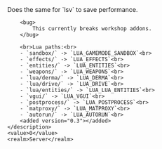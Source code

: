 <function name="holylib_filesystem_splitluapath" parent="" type="libraryfield">
    <description>
		Does the same for `lsv` to save performance.<br>

		<bug>
			This currently breaks workshop addons.
		</bug>
		
		<br>Lua paths:<br>
		- `sandbox/` -> `LUA_GAMEMODE_SANDBOX`<br>
		- `effects/` -> `LUA_EFFECTS`<br>
		- `entities/` -> `LUA_ENTITIES`<br>
		- `weapons/` -> `LUA_WEAPONS`<br>
		- `lua/derma/` -> `LUA_DERMA`<br>
		- `lua/drive/` -> `LUA_DRIVE`<br>
		- `lua/entities/` -> `LUA_LUA_ENTITIES`<br>
		- `vgui/` -> `LUA_VGUI`<br>
		- `postprocess/` -> `LUA_POSTPROCESS`<br>
		- `matproxy/` -> `LUA_MATPROXY`<br>
		- `autorun/` -> `LUA_AUTORUN`<br>
		<added version="0.3"></added>
    </description>
    <value>0</value>
    <realm>Server</realm>
</function>